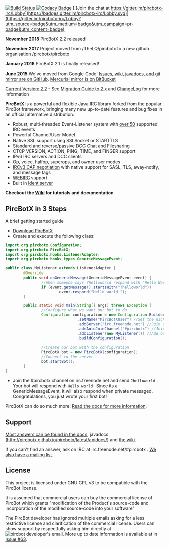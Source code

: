 [![Build Status](https://travis-ci.org/pircbotx/pircbotx.svg?branch=master)](https://travis-ci.org/pircbotx/pircbotx)
[![Codacy Badge](https://api.codacy.com/project/badge/Grade/25ed005ec882435fb5f7ce6b05e097c0)](https://www.codacy.com/app/pircbotx/pircbotx?utm_source=github.com&amp;utm_medium=referral&amp;utm_content=pircbotx/pircbotx/&amp;utm_campaign=Badge_Grade) [![Join the chat at https://gitter.im/pircbotx-irc/Lobby](https://badges.gitter.im/pircbotx-irc/Lobby.svg)](https://gitter.im/pircbotx-irc/Lobby?utm_source=badge&utm_medium=badge&utm_campaign=pr-badge&utm_content=badge)

**November 2018** PircBotX 2.2 released

**November 2017** Project moved from /TheLQ/pircbotx to a new github organisation /pircbotx/pircbotx

**January 2016** PircBotX 2.1 is finally released!

**June 2015** We've moved from Google Code! [Issues, wiki, javadocs, and git mirror are on GitHub](https://github.com/pircbotx/PircBotX). [Mercurial mirror is on BitBucket](http://bitbucket.org/TheLQ/pircbotx)

[Current Version: 2.2](https://github.com/pircbotx/pircbotx/wiki/Downloads) - See [Migration Guide to 2.x](https://github.com/pircbotx/pircbotx/wiki/MigrationGuide2) and [ChangeLog](https://github.com/pircbotx/pircbotx/wiki/ChangeLog#21---january-24-2016) for more information

**PircBotX** is a powerful and flexible Java IRC library forked from the popular PircBot framework, bringing many new up-to-date features and bug fixes in an official alternative distribution.

 * Robust, multi-threaded Event-Listener system with [over 50](http://thelq.github.io/pircbotx/latest/apidocs/org/pircbotx/hooks/events/package-summary.html) supported IRC events
 * Powerful Channel/User Model
 * Native SSL support using SSLSocket or STARTTLS
 * Standard and reverse/passive DCC Chat and Filesharing
 * CTCP VERSION, ACTION, PING, TIME, and FINGER support
 * IPv6 IRC servers and DCC clients
 * Op, voice, halfop, superops, and owner user modes
 * [IRCv3 CAP negotiation](https://github.com/pircbotx/pircbotx/wiki/Documentation#cap-support) with native support for SASL, TLS, away-notify, and message tags
 * [WEBIRC](https://github.com/pircbotx/pircbotx/wiki/Documentation#webirc-authentication) support
 * Built in [Ident server](https://github.com/pircbotx/pircbotx/wiki/Documentation#ident-server)

**Checkout the [Wiki](https://github.com/pircbotx/pircbotx/wiki/) for tutorials and documentation**

## PircBotX in 3 Steps
A brief getting started guide

 * [Download PircBotX](https://github.com/pircbotx/pircbotx/wiki/Downloads)
 * Create and execute the following class:
```java
import org.pircbotx.Configuration;
import org.pircbotx.PircBotX;
import org.pircbotx.hooks.ListenerAdapter;
import org.pircbotx.hooks.types.GenericMessageEvent;

public class MyListener extends ListenerAdapter {
        @Override
        public void onGenericMessage(GenericMessageEvent event) {
                //When someone says ?helloworld respond with "Hello World"
                if (event.getMessage().startsWith("?helloworld"))
                        event.respond("Hello world!");
        }

        public static void main(String[] args) throws Exception {
                //Configure what we want our bot to do
                Configuration configuration = new Configuration.Builder()
                                .setName("PircBotXUser") //Set the nick of the bot. CHANGE IN YOUR CODE
                                .addServer("irc.freenode.net") //Join the freenode network
                                .addAutoJoinChannel("#pircbotx") //Join the official #pircbotx channel
                                .addListener(new MyListener()) //Add our listener that will be called on Events
                                .buildConfiguration();

                //Create our bot with the configuration
                PircBotX bot = new PircBotX(configuration);
                //Connect to the server
                bot.startBot();
        }
}
```
 * Join the #pircbotx channel on irc.freenode.net and send `?helloworld` . Your bot will respond with `Hello world!` Since its a GenericMessageEvent, it will also respond when private messaged. Congratulations, you just wrote your first bot!

PircBotX can do so much more! [Read the docs for more information](http://github.com/pircbotx/pircbotx/wiki/Documentation).

## Support

[Most answers can be found in the docs](http://github.com/pircbotx/pircbotx/wiki/Documentation), javadocs (http://pircbotx.github.io/pircbotx/latest/apidocs/) and [the wiki](http://github.com/pircbotx/pircbotx/wiki/).

If you can't find an answer, ask on IRC at irc.freenode.net/#pircbotx . [We also have a mailing list](http://groups.google.com/group/pircbotx).

## License 
This project is licensed under GNU GPL v3 to be compatible with the PircBot license. 

It is assumed that commercial users can buy the commercial license of PircBot which grants "modification of the Product's source-code and incorporation of the modified source-code into your software"

The PircBot developer has ignored multiple emails asking for a less restrictive license and clarification of the commercial license. Users can show support by respectfully asking him directly at ![pircbot developer's email](http://pircbotx.github.io/pircbotx/pircbot-email.gif). More up to date information is available at in [Issue #63](https://github.com/pircbotx/pircbotx/issues/63).
